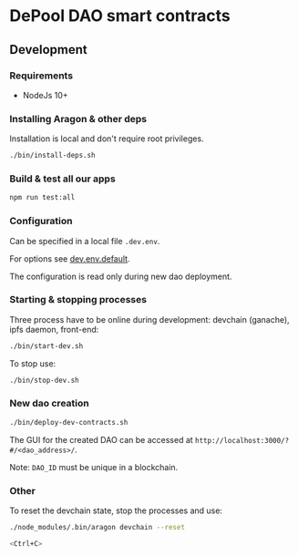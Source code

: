 # DePool DAO smart contracts

## Development

### Requirements 

* NodeJs 10+

### Installing Aragon & other deps

Installation is local and don't require root privileges.

```bash
./bin/install-deps.sh
```

### Build & test all our apps

```bash
npm run test:all
```

### Configuration

Can be specified in a local file `.dev.env`.

For options see [dev.env.default](dev.env.default).

The configuration is read only during new dao deployment.

### Starting & stopping processes

Three process have to be online during development: devchain (ganache), ipfs daemon, front-end:

```bash
./bin/start-dev.sh
```

To stop use:

```bash
./bin/stop-dev.sh
```

### New dao creation

```bash
./bin/deploy-dev-contracts.sh
```

The GUI for the created DAO can be accessed at `http://localhost:3000/?#/<dao_address>/`.

Note: `DAO_ID` must be unique in a blockchain.

### Other

To reset the devchain state, stop the processes and use:

```bash
./node_modules/.bin/aragon devchain --reset

<Ctrl+C>
```
